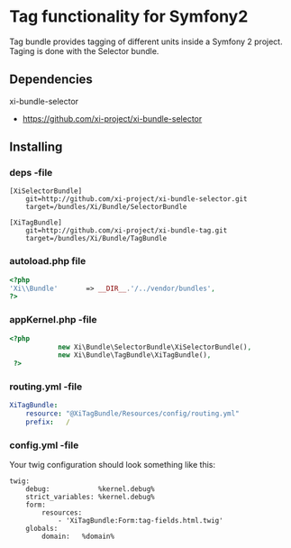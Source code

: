 # Tag functionality for Symfony2

Tag bundle provides tagging of different units inside a Symfony 2 project. Taging is done with the Selector bundle.


## Dependencies

xi-bundle-selector
* https://github.com/xi-project/xi-bundle-selector

## Installing

### deps -file
```
[XiSelectorBundle]
    git=http://github.com/xi-project/xi-bundle-selector.git
    target=/bundles/Xi/Bundle/SelectorBundle

[XiTagBundle]
    git=http://github.com/xi-project/xi-bundle-tag.git
    target=/bundles/Xi/Bundle/TagBundle
```

### autoload.php file
```php
<?php
'Xi\\Bundle'       => __DIR__.'/../vendor/bundles',
?>
```

### appKernel.php -file
```php
<?php
            new Xi\Bundle\SelectorBundle\XiSelectorBundle(),
            new Xi\Bundle\TagBundle\XiTagBundle(),
 ?>
```

### routing.yml -file
```yml
XiTagBundle:
    resource: "@XiTagBundle/Resources/config/routing.yml"
    prefix:   /
```

### config.yml -file

Your twig configuration should look something like this:

```
twig:
    debug:            %kernel.debug%
    strict_variables: %kernel.debug%
    form:
        resources:
            - 'XiTagBundle:Form:tag-fields.html.twig'
    globals:
        domain:   %domain%
```